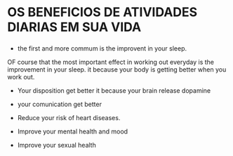 # OS BENEFICIOS DE ATIVIDADES DIARIAS EM SUA VIDA



###  

- the first and more commum is the improvent in your sleep. 

OF course that the most important effect in working out everyday is the improvement in your sleep. it  because your body is getting better when you work out. 

- Your disposition get better it because your brain release dopamine

- your comunication get better

- Reduce your risk of heart diseases.

- Improve your mental health and mood

- Improve your sexual health

  















